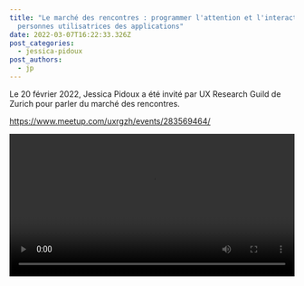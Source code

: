 ```yaml
---
title: "Le marché des rencontres : programmer l'attention et l'interaction des
  personnes utilisatrices des applications"
date: 2022-03-07T16:22:33.326Z
post_categories:
  - jessica-pidoux
post_authors:
  - jp
---
```

Le 20 février 2022, Jessica Pidoux a été invité par UX Research Guild de Zurich pour parler du marché des rencontres.

<https://www.meetup.com/uxrgzh/events/283569464/>

<video width="100%" controls>
  <source src="/assets/media/meetup_february2022_jessica-pidoux.mp4" type="video/mp4">
</video>